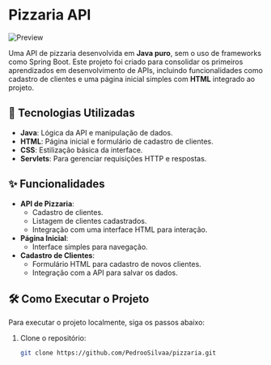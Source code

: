 # Pizzaria API

![Preview](https://via.placeholder.com/800x400.png?text=Preview+da+Pizzaria+API) <!-- Adicione uma imagem de preview se tiver -->

Uma API de pizzaria desenvolvida em **Java puro**, sem o uso de frameworks como Spring Boot. Este projeto foi criado para consolidar os primeiros aprendizados em desenvolvimento de APIs, incluindo funcionalidades como cadastro de clientes e uma página inicial simples com **HTML** integrado ao projeto.

## 🚀 Tecnologias Utilizadas

- **Java**: Lógica da API e manipulação de dados.
- **HTML**: Página inicial e formulário de cadastro de clientes.
- **CSS**: Estilização básica da interface.
- **Servlets**: Para gerenciar requisições HTTP e respostas.

## ✨ Funcionalidades

- **API de Pizzaria**:
  - Cadastro de clientes.
  - Listagem de clientes cadastrados.
  - Integração com uma interface HTML para interação.
- **Página Inicial**:
  - Interface simples para navegação.
- **Cadastro de Clientes**:
  - Formulário HTML para cadastro de novos clientes.
  - Integração com a API para salvar os dados.

## 🛠️ Como Executar o Projeto

Para executar o projeto localmente, siga os passos abaixo:

1. Clone o repositório:
   ```bash
   git clone https://github.com/PedrooSilvaa/pizzaria.git
